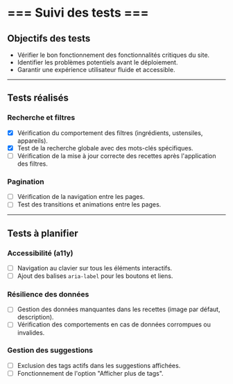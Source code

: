 # === Suivi des tests ===

## Objectifs des tests
 - Vérifier le bon fonctionnement des fonctionnalités critiques du site.
 - Identifier les problèmes potentiels avant le déploiement.
 - Garantir une expérience utilisateur fluide et accessible.

---

## Tests réalisés

### Recherche et filtres
- [x] Vérification du comportement des filtres (ingrédients, ustensiles, appareils).
- [x] Test de la recherche globale avec des mots-clés spécifiques.
- [ ] Vérification de la mise à jour correcte des recettes après l'application des filtres.

### Pagination
- [ ] Vérification de la navigation entre les pages.
- [ ] Test des transitions et animations entre les pages.

---

## Tests à planifier

### Accessibilité (a11y)
- [ ] Navigation au clavier sur tous les éléments interactifs.
- [ ] Ajout des balises `aria-label` pour les boutons et liens.

### Résilience des données
- [ ] Gestion des données manquantes dans les recettes (image par défaut, description).
- [ ] Vérification des comportements en cas de données corrompues ou invalides.

### Gestion des suggestions
- [ ] Exclusion des tags actifs dans les suggestions affichées.
- [ ] Fonctionnement de l'option "Afficher plus de tags".